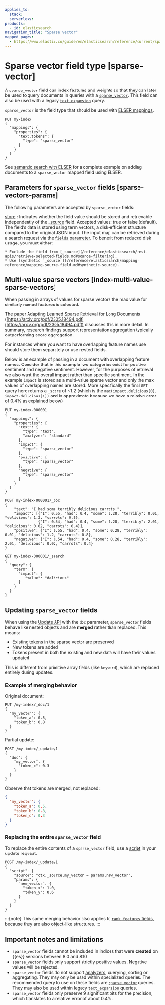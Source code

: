 ```yaml
---
applies_to:
  stack:
  serverless:
products:
  - id: elasticsearch
navigation_title: "Sparse vector"
mapped_pages:
  - https://www.elastic.co/guide/en/elasticsearch/reference/current/sparse-vector.html
---
```


# Sparse vector field type [sparse-vector]


A `sparse_vector` field can index features and weights so that they can later be used to query documents in queries with a [`sparse_vector`](/reference/query-languages/query-dsl/query-dsl-sparse-vector-query.md). This field can also be used with a legacy [`text_expansion`](/reference/query-languages/query-dsl/query-dsl-text-expansion-query.md) query.

`sparse_vector` is the field type that should be used with [ELSER mappings](docs-content://solutions/search/semantic-search/semantic-search-elser-ingest-pipelines.md#elser-mappings).

```console
PUT my-index
{
  "mappings": {
    "properties": {
      "text.tokens": {
        "type": "sparse_vector"
      }
    }
  }
}
```

See [semantic search with ELSER](docs-content://solutions/search/semantic-search/semantic-search-elser-ingest-pipelines.md) for a complete example on adding documents to a `sparse_vector` mapped field using ELSER.

## Parameters for `sparse_vector` fields [sparse-vectors-params]

The following parameters are accepted by `sparse_vector` fields:

[store](/reference/elasticsearch/mapping-reference/mapping-store.md)
:   Indicates whether the field value should be stored and retrievable independently of the [_source](/reference/elasticsearch/mapping-reference/mapping-source-field.md) field. Accepted values: true or false (default). The field’s data is stored using term vectors, a disk-efficient structure compared to the original JSON input. The input map can be retrieved during a search request via the [`fields` parameter](/reference/elasticsearch/rest-apis/retrieve-selected-fields.md#search-fields-param). To benefit from reduced disk usage, you must either:

    * Exclude the field from [_source](/reference/elasticsearch/rest-apis/retrieve-selected-fields.md#source-filtering).
    * Use [synthetic `_source`](/reference/elasticsearch/mapping-reference/mapping-source-field.md#synthetic-source).



## Multi-value sparse vectors [index-multi-value-sparse-vectors]

When passing in arrays of values for sparse vectors the max value for similarly named features is selected.

The paper Adapting Learned Sparse Retrieval for Long Documents ([https://arxiv.org/pdf/2305.18494.pdf](https://arxiv.org/pdf/2305.18494.pdf)) discusses this in more detail. In summary, research findings support representation aggregation typically outperforming score aggregation.

For instances where you want to have overlapping feature names use should store them separately or use nested fields.

Below is an example of passing in a document with overlapping feature names. Consider that in this example two categories exist for positive sentiment and negative sentiment. However, for the purposes of retrieval we also want the overall impact rather than specific sentiment. In the example `impact` is stored as a multi-value sparse vector and only the max values of overlapping names are stored. More specifically the final `GET` query here returns a `_score` of ~1.2 (which is the `max(impact.delicious[0], impact.delicious[1])` and is approximate because we have a relative error of 0.4% as explained below)

```console
PUT my-index-000001
{
  "mappings": {
    "properties": {
      "text": {
        "type": "text",
        "analyzer": "standard"
      },
      "impact": {
        "type": "sparse_vector"
      },
      "positive": {
        "type": "sparse_vector"
      },
      "negative": {
        "type": "sparse_vector"
      }
    }
  }
}

POST my-index-000001/_doc
{
    "text": "I had some terribly delicious carrots.",
    "impact": [{"I": 0.55, "had": 0.4, "some": 0.28, "terribly": 0.01, "delicious": 1.2, "carrots": 0.8},
               {"I": 0.54, "had": 0.4, "some": 0.28, "terribly": 2.01, "delicious": 0.02, "carrots": 0.4}],
    "positive": {"I": 0.55, "had": 0.4, "some": 0.28, "terribly": 0.01, "delicious": 1.2, "carrots": 0.8},
    "negative": {"I": 0.54, "had": 0.4, "some": 0.28, "terribly": 2.01, "delicious": 0.02, "carrots": 0.4}
}

GET my-index-000001/_search
{
  "query": {
    "term": {
      "impact": {
         "value": "delicious"
      }
    }
  }
}
```

## Updating `sparse_vector` fields

When using the [Update API](https://www.elastic.co/docs/api/doc/elasticsearch/operation/operation-update) with the `doc` parameter, `sparse_vector` fields behave like nested objects and are **merged** rather than replaced. This means:

- Existing tokens in the sparse vector are preserved
- New tokens are added
- Tokens present in both the existing and new data will have their values updated

This is different from primitive array fields (like `keyword`), which are replaced entirely during updates.

### Example of merging behavior

Original document:

```console
PUT /my-index/_doc/1
{
  "my_vector": {
    "token_a": 0.5,
    "token_b": 0.8
  }
}
```

Partial update:

```console
POST /my-index/_update/1
{
  "doc": {
    "my_vector": {
      "token_c": 0.3
    }
  }
}
```

Observe that tokens are merged, not replaced:

```json
{
  "my_vector": {
    "token_a": 0.5,
    "token_b": 0.8,
    "token_c": 0.3
  }
}
```

### Replacing the entire `sparse_vector` field

To replace the entire contents of a `sparse_vector` field, use a [script](docs-content://explore-analyze/scripting/modules-scripting-using.md) in your update request:

```console
POST /my-index/_update/1
{
  "script": {
    "source": "ctx._source.my_vector = params.new_vector",
    "params": {
      "new_vector": {
        "token_x": 1.0,
        "token_y": 0.6
      }
    }
  }
}
```

:::{note}
This same merging behavior also applies to [`rank_features` fields](/reference/elasticsearch/mapping-reference/rank-features.md), because they are also object-like structures.
:::

## Important notes and limitations

- `sparse_vector` fields cannot be included in indices that were **created** on {{es}} versions between 8.0 and 8.10
- `sparse_vector` fields only support strictly positive values. Negative values will be rejected.
- `sparse_vector` fields do not support [analyzers](docs-content://manage-data/data-store/text-analysis.md), querying, sorting or aggregating. They may only be used within specialized queries. The recommended query to use on these fields are [`sparse_vector`](/reference/query-languages/query-dsl/query-dsl-sparse-vector-query.md) queries. They may also be used within legacy [`text_expansion`](/reference/query-languages/query-dsl/query-dsl-text-expansion-query.md) queries.
- `sparse_vector` fields only preserve 9 significant bits for the precision, which translates to a relative error of about 0.4%.
